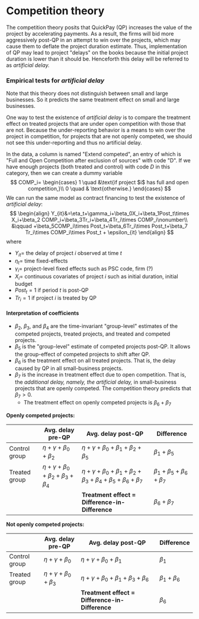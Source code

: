 # Competition theory

The competition theory posits that QuickPay (QP) increases the value of the project by accelerating payments. As a result, the firms will bid more aggressively post-QP in an attempt to win over the projects, which may cause them to deflate the project duration estimate. Thus, implementation of QP may lead to project "delays" on the books because the initial project duration is lower than it should be. Henceforth this delay will be referred to as *artificial delay.*

### Empirical tests for *artificial delay*

Note that this theory does not distinguish between small and large businesses. So it predicts the same treatment effect on small and large businesses.

One way to test the existence of *artificial delay* is to compare the treatment effect on treated projects that are under open competition with those that are not. Because the under-reporting behavior is a means to win over the project in competition, for projects that are not openly competed, we should not see this under-reporting and thus no artificial delay.

In the data, a column is named "Extend competed", an entry of which is "Full and Open Competition after exclusion of sources" with code "D". If we have enough projects (both treated and control) with code *D* in this category, then we can create a dummy variable
$$
COMP_i=
\begin{cases}
1 \quad &\text{if project $i$ has full and open competition,}\\
0 \quad & \text{otherwise.}
\end{cases}
$$
We can run the same model as contract financing to test the existence of *artificial delay*:
$$
\begin{align}
Y_{it}&=\eta_t+\gamma_i+\beta_0X_i+\beta_1Post_t\times X_i+\beta_2 COMP_i+\beta_3Tr_i+\beta_4Tr_i\times COMP_i\nonumber\\
&\qquad +\beta_5COMP_i\times Post_t+\beta_6Tr_i\times Post_t+\beta_7 Tr_i\times COMP_i\times Post_t + \epsilon_{it}
\end{align}
$$
where

- $Y_{it}=$ the delay of project $i$ observed at time $t$
- $\eta_t=$ time fixed-effects
- $\gamma_i=$ project-level fixed effects such as PSC code, firm (?)
- $X_i=$ continuous covariates of project $i$ such as initial duration, initial budget
- $Post_t=1$ if period $t$ is post-QP
- $Tr_i=1$ if project $i$ is treated by QP

#### Interpretation of coefficients

- $\beta_2$, $\beta_3$, and $\beta_4$ are the time-invariant "group-level" estimates of the competed projects, treated projects, and treated and competed projects.
- $\beta_5$ is the "group-level" estimate of competed projects post-QP. It allows the group-effect of competed projects to shift after QP.
- $\beta_6$ is the treatment effect on all treated projects. That is, the delay caused by QP in all small-business projects.
- $\beta_7$ is the increase in treatment effect due to open competition. That is, the *additional delay, namely, the artificial delay,* in small-business projects that are openly competed. The competition theory predicts that $\beta_7>0$.
  - The treatment effect on openly competed projects is $\beta_6+\beta_7$

**Openly competed projects:**

|               | Avg. delay pre-QP                             | Avg. delay post-QP                                           | Difference                        |
| ------------- | --------------------------------------------- | ------------------------------------------------------------ | --------------------------------- |
| Control group | $\eta+\gamma+\beta_0+\beta_2$                 | $\eta+\gamma+\beta_0+\beta_1+\beta_2+\beta_5$                | $\beta_1+\beta_5$                 |
| Treated group | $\eta+\gamma+\beta_0+\beta_2+\beta_3+\beta_4$ | $\eta+\gamma+\beta_0+\beta_1+\beta_2+\beta_3+\beta_4+\beta_5+\beta_6+\beta_7$ | $\beta_1+\beta_5+\beta_6+\beta_7$ |
|               |                                               | **Treatment effect = Difference-in-Difference**              | $\beta_6+\beta_7$                 |

**Not openly competed projects:**

|               | Avg. delay pre-QP             | Avg. delay post-QP                              | Difference        |
| ------------- | ----------------------------- | ----------------------------------------------- | ----------------- |
| Control group | $\eta+\gamma+\beta_0$         | $\eta+\gamma+\beta_0+\beta_1$                   | $\beta_1$         |
| Treated group | $\eta+\gamma+\beta_0+\beta_3$ | $\eta+\gamma+\beta_0+\beta_1+\beta_3+\beta_6$   | $\beta_1+\beta_6$ |
|               |                               | **Treatment effect = Difference-in-Difference** | $\beta_6$         |





